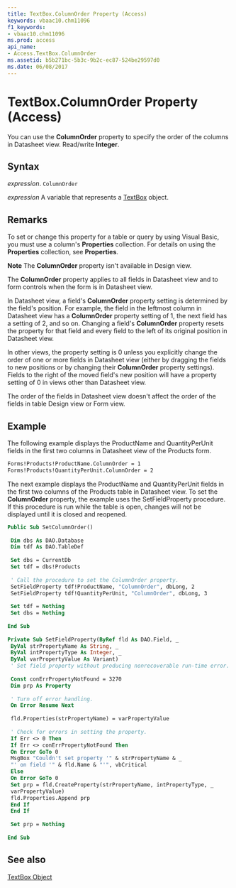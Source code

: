 ```yaml
---
title: TextBox.ColumnOrder Property (Access)
keywords: vbaac10.chm11096
f1_keywords:
- vbaac10.chm11096
ms.prod: access
api_name:
- Access.TextBox.ColumnOrder
ms.assetid: b5b271bc-5b3c-9b2c-ec87-524be29597d0
ms.date: 06/08/2017
---
```



# TextBox.ColumnOrder Property (Access)

You can use the  **ColumnOrder** property to specify the order of the columns in Datasheet view. Read/write **Integer**.


## Syntax

 _expression_. `ColumnOrder`

 _expression_ A variable that represents a [TextBox](./Access.TextBox.md) object.


## Remarks

To set or change this property for a table or query by using Visual Basic, you must use a column's  **Properties** collection. For details on using the **Properties** collection, see **Properties**.


 **Note**  The  **ColumnOrder** property isn't available in Design view.

The  **ColumnOrder** property applies to all fields in Datasheet view and to form controls when the form is in Datasheet view.

In Datasheet view, a field's  **ColumnOrder** property setting is determined by the field's position. For example, the field in the leftmost column in Datasheet view has a **ColumnOrder** property setting of 1, the next field has a setting of 2, and so on. Changing a field's **ColumnOrder** property resets the property for that field and every field to the left of its original position in Datasheet view.

In other views, the property setting is 0 unless you explicitly change the order of one or more fields in Datasheet view (either by dragging the fields to new positions or by changing their  **ColumnOrder** property settings). Fields to the right of the moved field's new position will have a property setting of 0 in views other than Datasheet view.

The order of the fields in Datasheet view doesn't affect the order of the fields in table Design view or Form view.


## Example

The following example displays the ProductName and QuantityPerUnit fields in the first two columns in Datasheet view of the Products form.


```vb
Forms!Products!ProductName.ColumnOrder = 1 
Forms!Products!QuantityPerUnit.ColumnOrder = 2
```

The next example displays the ProductName and QuantityPerUnit fields in the first two columns of the Products table in Datasheet view. To set the  **ColumnOrder** property, the example uses the SetFieldProperty procedure. If this procedure is run while the table is open, changes will not be displayed until it is closed and reopened.




```vb
Public Sub SetColumnOrder() 
 
 Dim dbs As DAO.Database 
 Dim tdf As DAO.TableDef 
 
 Set dbs = CurrentDb 
 Set tdf = dbs!Products 
 
 ' Call the procedure to set the ColumnOrder property. 
 SetFieldProperty tdf!ProductName, "ColumnOrder", dbLong, 2 
 SetFieldProperty tdf!QuantityPerUnit, "ColumnOrder", dbLong, 3 
 
 Set tdf = Nothing 
 Set dbs = Nothing 
 
End Sub 
 
Private Sub SetFieldProperty(ByRef fld As DAO.Field, _ 
 ByVal strPropertyName As String, _ 
 ByVal intPropertyType As Integer, _ 
 ByVal varPropertyValue As Variant) 
 ' Set field property without producing nonrecoverable run-time error. 
 
 Const conErrPropertyNotFound = 3270 
 Dim prp As Property 
 
 ' Turn off error handling. 
 On Error Resume Next 
 
 fld.Properties(strPropertyName) = varPropertyValue 
 
 ' Check for errors in setting the property. 
 If Err <> 0 Then 
 If Err <> conErrPropertyNotFound Then 
 On Error GoTo 0 
 MsgBox "Couldn't set property '" & strPropertyName & _ 
 "' on field '" & fld.Name & "'", vbCritical 
 Else 
 On Error GoTo 0 
 Set prp = fld.CreateProperty(strPropertyName, intPropertyType, _ 
 varPropertyValue) 
 fld.Properties.Append prp 
 End If 
 End If 
 
 Set prp = Nothing 
 
End Sub
```


## See also


[TextBox Object](Access.TextBox.md)

